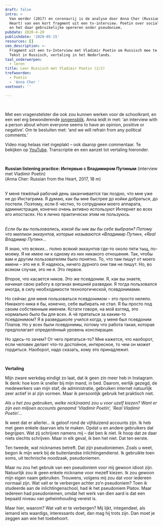 ```yaml
---
draft: false
intro: >
  Van eerder (2017) en coronavrij is de analyse door Anna Cher (Russian from the
  Heart) van een kort fragment uit een tv-interview. Poetin over sociale media
  en het daar gebruikelijke opereren onder pseudoniem. 
pubdate: 2020-4-20
publishdate: '2020-05-15'
resources: []
seo_description: >-
  Fragment uit een tv-Interview met Vladimir Poetin om Russisch mee te leren.
  Tekst in Russisch, vertaling in het Nederlands.
taal_onderwerpen:
  - leren
title: Leer Russisch met Vladimir Poetin (2/2)
trefwoorden:
  - Poetin
  - 'Anna Cher '
voetnoot: ''

---
```


<br/>

Met een vragenstelster die ook zou kunnen werken voor de schoolkrant, en een wel erg bewonderende [jongensblik](https://youtu.be/C4WsSpxZuBw?t=82). Anna leidt in met: ‘an interview with a person about whom everyone seems to have an opinion, positive or negative’. Om te besluiten met: ‘and we will refrain from any political comments.’

Video mag helaas niet ingeplakt – ook daarop geen commentaar. Te bekijken op [YouTube](https://www.youtube.com/watch?v=C4WsSpxZuBw). Transcriptie en een aanzet tot vertaling hieronder.

  <br/>

**Russian listening practice: Интервью с Владимиром Путиным**  (interview met Vladimir Poetin) <br/>
(Anna Cher: Russian from the Heart, 2017, 18 m) 

 <br/>
У меня тяжёлый рабочий день заканчивается так поздно, что мне уже не до Инстаграма. Я думаю, как бы мне быстрее до койки добраться, до постели. Поэтому, если б честно, то сотрудники моего аппарата, администрация, конечно очень активно используют Интернет во всех его ипостасях. Но я лично практически этим не пользуюсь.

<br/>
<br/>


*Если бы вы пользовались, какой бы ник вы бы себе выбрали? Потому что миллион эккаунтов, которые называются «Владимир Путин», «Real* *Владимир Путин»...*

 

Я знаю, что всяких... полно всякий эккаунтов где-то около пяти тыщ, по-моему. Я не имею ни к одному из них никакого отношения. Так, чтобы вам и другим пользователям было понятно. То, что там пишут от моего имени – это не я. Я надеюсь, ничего дурного они там не пишут. Но, во всяком случае, это не я. Это первое.

 

Второе, что касается ников. Это же псевдоним. Я, как вы знаете, начинал свою работу в органах внешней разведки. Я тогда пользовался иногда, в силу необходимости технологической, псевдонимами.

 

Но сейчас для меня пользоваться псевдонимом – это просто нелепо. Никакого ника я бы, конечно, себе выбирать не стал. Я бы просто под своим собственным именем. Кстати говоря, на мой взгляд, это нормально было бы для всех. А чё прятаться за каким-то псевдонимом? Я в разведшколе учился когда, у меня был псевдоним Платов. Но у всех были псевдонимы, потому что работа такая, которая предполагает определённый уровень конспирации.

 

Но здесь-то зачем? От чего прятаться-то? Мне кажется, что наоборот, если человек делает что-то достойное, интересное, то чем он может гордиться. Наоборот, надо сказать, кому это принадлежит.


 <br/>

**Vertaling**

Mijn zware werkdag eindigt zo laat, dat ik geen zin meer heb in Instagram. Ik denk: hoe kom ik sneller bij mijn mand, in bed. Daarom, eerlijk gezegd, de medewerkers van mijn staf, de administratie, gebruiken internet natuurlijk zeer actief in al zijn vormen. Maar ik persoonlijk gebruik het praktisch niet.

*Als u het zou gebruiken, welke nick(naam) zou u voor uzelf kiezen? Want er zijn een miljoen accounts genaamd ‘Vladimir Poetin’, ‘Real Vladimir Poetin’...*


Ik weet dat er allerlei... ik geloof rond de vijfduizend accounts zijn. Ik heb met geen enkele daarvan iets te maken. Opdat u en andere gebruikers dat begrijpen. Wat zij schrijven namens mij – dat ben ik niet. Ik hoop dat ze daar niets slechts schrijven. Maar in elk geval, ik ben het niet. Dat ten eerste.

Ten tweede, wat nicknames betreft. Dat zijn pseudoniemen. Zoals u weet, begon ik mijn werk bij de buitenlandse inlichtingendienst. Ik gebruikte toen soms, uit technische noodzaak, pseudoniemen.

Maar nu zou het gebruik van een pseudoniem voor mij gewoon idioot zijn. Natuurlijk zou ik geen enkele nickname voor mezelf kiezen. Ik zou gewoon mijn eigen naam gebruiken. Trouwens, volgens mij zou dat voor iedereen normaal zijn. Wat valt er te verbergen achter zo’n pseudoniem? Toen ik studeerde aan de inlichtingenschool, had ik het pseudoniem Platov. Maar iedereen had pseudoniemen, omdat het werk van dien aard is dat een bepaald niveau van geheimhouding vereist is.

Maar hier, waarom? Wat valt er te verbergen? Mij lijkt, integendeel, als iemand iets waardigs, interessants doet, dan mag hij trots zijn. Dan moet je zeggen aan wie het toebehoort.
